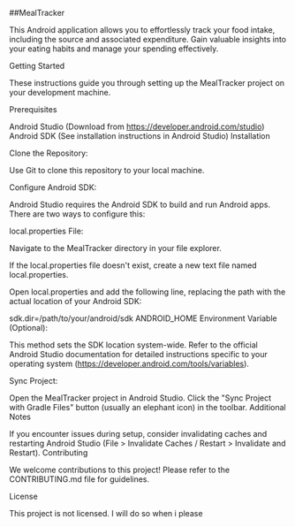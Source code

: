 ##MealTracker

This Android application allows you to effortlessly track your food intake, including the source and associated expenditure. Gain valuable insights into your eating habits and manage your spending effectively.

Getting Started

These instructions guide you through setting up the MealTracker project on your development machine.

Prerequisites

Android Studio (Download from https://developer.android.com/studio)
Android SDK (See installation instructions in Android Studio)
Installation

Clone the Repository:

Use Git to clone this repository to your local machine.

Configure Android SDK:

Android Studio requires the Android SDK to build and run Android apps. There are two ways to configure this:

local.properties File:

Navigate to the MealTracker directory in your file explorer.

If the local.properties file doesn't exist, create a new text file named local.properties.

Open local.properties and add the following line, replacing the path with the actual location of your Android SDK:

sdk.dir=/path/to/your/android/sdk
ANDROID_HOME Environment Variable (Optional):

This method sets the SDK location system-wide. Refer to the official Android Studio documentation for detailed instructions specific to your operating system (https://developer.android.com/tools/variables).

Sync Project:

Open the MealTracker project in Android Studio.
Click the "Sync Project with Gradle Files" button (usually an elephant icon) in the toolbar.
Additional Notes

If you encounter issues during setup, consider invalidating caches and restarting Android Studio (File > Invalidate Caches / Restart > Invalidate and Restart).
Contributing

We welcome contributions to this project! Please refer to the CONTRIBUTING.md file for guidelines.

License

This project is not licensed. I will do so when i please
